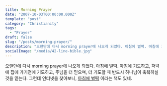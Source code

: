 ```yaml
---
title: Morning Prayer
date: "2007-10-03T00:00:00.000Z"
template: "post"
category: "Christianity"
tags: 
  - "Prayer"
draft: false
slug: "/posts/morning-prayer/"
description: "오랜만에 다시 morning prayer에 나오게 되었다. 아침에 벌떡. 아침에 기도하고, 저녁에 집에 가기전에 기도하고..."
socialImage: "/media/42-line-bible.jpg"
---
```


오랜만에 다시 morning prayer에 나오게 되었다. 아침에 벌떡. 아침에 기도하고, 저녁에 집에 가기전에 기도하고, 주님을 더 믿으며, 더 기도할 때 반드시 하나님이 축복하실 것을 믿는다. 그런데 인터넷을 찾아보니, <a href="http://www.aladdin.co.kr/shop/wproduct.aspx?ISBN=8959244058&amp;ttbkey=ttbnetblade2156001&amp;copyPaper=1" title="아침에 벌떡">아침에 벌떡</a> 이라는 책도 있네.
